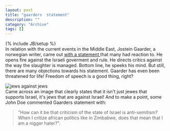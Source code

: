 ```yaml
--- 
layout: post 
title: "gaarders  statement"
description: ""
category: "Archive"
tags: []
---
```

{% include JB/setup %}  
In relation with the current events in the Middle East, Jostein Gaarder, a norwegian writer, came out <a href="http://www.aftenposten.no/meninger/kronikker/article1411153.ece">with a statement </a>  that many had reaction to. He opens fire against the Israeli goverment and rule. He directs critics against the way the slaughter is  managed. Bottom line, he speeks his mind.
 But still, there are many objections towards his statement. Gaarder has even been threatened for life! Freedom of speech is a good thing, right?
 <div class="entryImage"><img src="http://cdn.umedia.no/img/jews.jpg" alt="jews against jews" class="reflect"/></div>Came across an image that clearly states that it isn't just jewes that supports Israel, it's jews that are against Israel!
 And to make a point, some John Doe commented Gaarders statement with: <blockquote>"How can it be that criticism of the state of Israel is anti-semitism? When I critize african politics like in Zimbabwe, does that mean that I am a nigger hater?".</blockquote>
